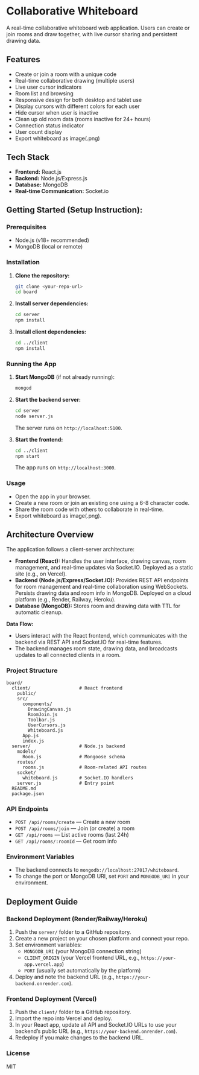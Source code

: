 # Collaborative Whiteboard

A real-time collaborative whiteboard web application. Users can create or join rooms and draw together, with live cursor sharing and persistent drawing data.

## Features

- Create or join a room with a unique code
- Real-time collaborative drawing (multiple users)
- Live user cursor indicators
- Room list and browsing
- Responsive design for both desktop and tablet use
- Display cursors with different colors for each user
- Hide cursor when user is inactive
- Clean up old room data (rooms inactive for 24+ hours)
- Connection status indicator
- User count display
- Export whiteboard as image(.png)

## Tech Stack

- **Frontend:** React.js
- **Backend:** Node.js/Express.js
- **Database:** MongoDB
- **Real-time Communication:** Socket.io

## Getting Started (Setup Instruction):

### Prerequisites

- Node.js (v18+ recommended)
- MongoDB (local or remote)

### Installation

1. **Clone the repository:**
   ```sh
   git clone <your-repo-url>
   cd board
   ```

2. **Install server dependencies:**
   ```sh
   cd server
   npm install
   ```

3. **Install client dependencies:**
   ```sh
   cd ../client
   npm install
   ```

### Running the App

1. **Start MongoDB** (if not already running):
   ```sh
   mongod
   ```

2. **Start the backend server:**
   ```sh
   cd server
   node server.js
   ```
   The server runs on `http://localhost:5100`.

3. **Start the frontend:**
   ```sh
   cd ../client
   npm start
   ```
   The app runs on `http://localhost:3000`.

### Usage

- Open the app in your browser.
- Create a new room or join an existing one using a 6-8 character code.
- Share the room code with others to collaborate in real-time.
- Export whiteboard as image(.png).

## Architecture Overview

The application follows a client-server architecture:

- **Frontend (React):** Handles the user interface, drawing canvas, room management, and real-time updates via Socket.IO. Deployed as a static site (e.g., on Vercel).
- **Backend (Node.js/Express/Socket.IO):** Provides REST API endpoints for room management and real-time collaboration using WebSockets. Persists drawing data and room info in MongoDB. Deployed on a cloud platform (e.g., Render, Railway, Heroku).
- **Database (MongoDB):** Stores room and drawing data with TTL for automatic cleanup.

**Data Flow:**
- Users interact with the React frontend, which communicates with the backend via REST API and Socket.IO for real-time features.
- The backend manages room state, drawing data, and broadcasts updates to all connected clients in a room.


### Project Structure

```
board/
  client/                  # React frontend
    public/
    src/
      components/
        DrawingCanvas.js
        RoomJoin.js
        Toolbar.js
        UserCursors.js
        Whiteboard.js
      App.js
      index.js
  server/                  # Node.js backend
    models/
      Room.js              # Mongoose schema
    routes/
      rooms.js             # Room-related API routes
    socket/
      whiteboard.js        # Socket.IO handlers
    server.js              # Entry point
  README.md
  package.json

```

### API Endpoints

- `POST /api/rooms/create` — Create a new room
- `POST /api/rooms/join` — Join (or create) a room
- `GET /api/rooms` — List active rooms (last 24h)
- `GET /api/rooms/:roomId` — Get room info

### Environment Variables

- The backend connects to `mongodb://localhost:27017/whiteboard`.
- To change the port or MongoDB URI, set `PORT` and `MONGODB_URI` in your environment.


## Deployment Guide

### Backend Deployment (Render/Railway/Heroku)
1. Push the `server/` folder to a GitHub repository.
2. Create a new project on your chosen platform and connect your repo.
3. Set environment variables:
   - `MONGODB_URI` (your MongoDB connection string)
   - `CLIENT_ORIGIN` (your Vercel frontend URL, e.g., `https://your-app.vercel.app`)
   - `PORT` (usually set automatically by the platform)
4. Deploy and note the backend URL (e.g., `https://your-backend.onrender.com`).

### Frontend Deployment (Vercel)
1. Push the `client/` folder to a GitHub repository.
2. Import the repo into Vercel and deploy.
3. In your React app, update all API and Socket.IO URLs to use your backend’s public URL (e.g., `https://your-backend.onrender.com`).
4. Redeploy if you make changes to the backend URL.

### License

MIT

